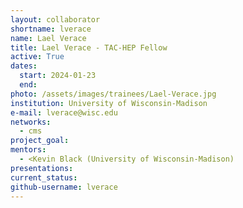```yaml
---
layout: collaborator
shortname: lverace
name: Lael Verace
title: Lael Verace - TAC-HEP Fellow
active: True
dates:
  start: 2024-01-23
  end:
photo: /assets/images/trainees/Lael-Verace.jpg
institution: University of Wisconsin-Madison
e-mail: lverace@wisc.edu
networks:
  - cms
project_goal:
mentors:
  - <Kevin Black (University of Wisconsin-Madison)
presentations:
current_status:
github-username: lverace
---
```


